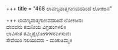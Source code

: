 +++
title = "468 ಲಾವಣ್ಯವಾತ್ಮಗುಣವದರಿಂದೆ ಲೋಕಜನ"

+++
ಲಾವಣ್ಯವಾತ್ಮಗುಣವದರಿಂದೆ ಲೋಕಜನ।  
ದೇವವನು ಕಮನೀಯ ವಿಗ್ರಹಂಗಳಲಿ॥  
ಭಾವಿಸುತ ತಮ್ಮಿಷ್ಟಭೋಗಗಳನರ್ಪಿಸುವ।  
ಸೇವೆಯಿಂ ನಲಿಯುವರು - ಮಂಕುತಿಮ್ಮ॥  
